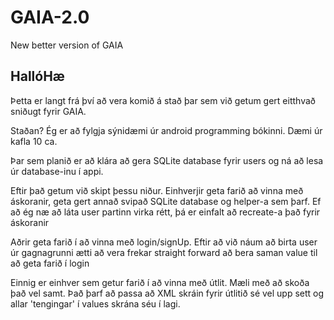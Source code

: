 # GAIA-2.0
New better version of GAIA

## HallóHæ
Þetta er langt frá því að vera komið á stað þar sem við getum gert eitthvað sniðugt fyrir GAIA.

Staðan?
Ég er að fylgja sýnidæmi úr android programming bókinni.
Dæmi úr kafla 10 ca.

Þar sem planið er að klára að gera SQLite database fyrir users og ná að lesa úr database-inu í appi.

Eftir það getum við skipt þessu niður.
Einhverjir geta farið að vinna með áskoranir, geta gert annað svipað SQLite database og helper-a sem þarf. Ef að ég næ að láta user partinn virka rétt, þá er einfalt að recreate-a það fyrir áskoranir

Aðrir geta farið í að vinna með login/signUp. Eftir að við náum að birta user úr gagnagrunni ætti að vera frekar straight forward að bera saman value til að geta farið í login

Einnig er einhver sem getur farið í að vinna með útlit. Mæli með að skoða það vel samt. Það þarf að passa að XML skráin fyrir útlitið sé vel upp sett og allar 'tengingar' í values skrána séu í lagi.
